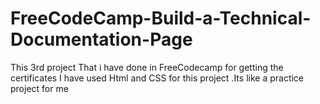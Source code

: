 # FreeCodeCamp-Build-a-Technical-Documentation-Page
This 3rd project That i have done in FreeCodecamp for getting the certificates I have used Html and CSS for this project .Its like a practice project for me 
